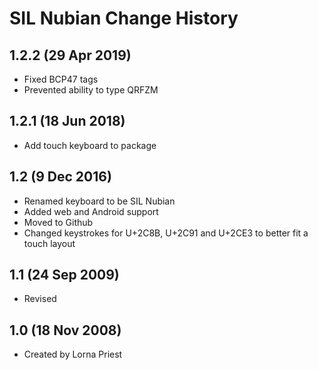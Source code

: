 SIL Nubian Change History
=======================

1.2.2 (29 Apr 2019)
-------------------
* Fixed BCP47 tags
* Prevented ability to type QRFZM

1.2.1 (18 Jun 2018)
-------------------

* Add touch keyboard to package

1.2 (9 Dec 2016)
-----------------

* Renamed keyboard to be SIL Nubian
* Added web and Android support
* Moved to Github
* Changed keystrokes for U+2C8B, U+2C91 and U+2CE3 to better fit a touch layout

1.1 (24 Sep 2009)
-----------------
* Revised

1.0 (18 Nov 2008)
-----------------
* Created by Lorna Priest
